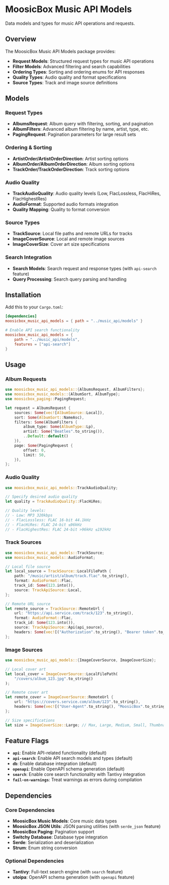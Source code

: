 # MoosicBox Music API Models

Data models and types for music API operations and requests.

## Overview

The MoosicBox Music API Models package provides:

- **Request Models**: Structured request types for music API operations
- **Filter Models**: Advanced filtering and search capabilities
- **Ordering Types**: Sorting and ordering enums for API responses
- **Quality Types**: Audio quality and format specifications
- **Source Types**: Track and image source definitions

## Models

### Request Types

- **AlbumsRequest**: Album query with filtering, sorting, and pagination
- **AlbumFilters**: Advanced album filtering by name, artist, type, etc.
- **PagingRequest**: Pagination parameters for large result sets

### Ordering & Sorting

- **ArtistOrder/ArtistOrderDirection**: Artist sorting options
- **AlbumOrder/AlbumOrderDirection**: Album sorting options
- **TrackOrder/TrackOrderDirection**: Track sorting options

### Audio Quality

- **TrackAudioQuality**: Audio quality levels (Low, FlacLossless, FlacHiRes, FlacHighestRes)
- **AudioFormat**: Supported audio formats integration
- **Quality Mapping**: Quality to format conversion

### Source Types

- **TrackSource**: Local file paths and remote URLs for tracks
- **ImageCoverSource**: Local and remote image sources
- **ImageCoverSize**: Cover art size specifications

### Search Integration

- **Search Models**: Search request and response types (with `api-search` feature)
- **Query Processing**: Search query parsing and handling

## Installation

Add this to your `Cargo.toml`:

```toml
[dependencies]
moosicbox_music_api_models = { path = "../music_api/models" }

# Enable API search functionality
moosicbox_music_api_models = {
    path = "../music_api/models",
    features = ["api-search"]
}
```

## Usage

### Album Requests

```rust
use moosicbox_music_api_models::{AlbumsRequest, AlbumFilters};
use moosicbox_music_models::{AlbumSort, AlbumType};
use moosicbox_paging::PagingRequest;

let request = AlbumsRequest {
    sources: Some(vec![AlbumSource::Local]),
    sort: Some(AlbumSort::NameAsc),
    filters: Some(AlbumFilters {
        album_type: Some(AlbumType::Lp),
        artist: Some("Beatles".to_string()),
        ..Default::default()
    }),
    page: Some(PagingRequest {
        offset: 0,
        limit: 50,
    }),
};
```

### Audio Quality

```rust
use moosicbox_music_api_models::TrackAudioQuality;

// Specify desired audio quality
let quality = TrackAudioQuality::FlacHiRes;

// Quality levels:
// - Low: MP3 320kbps
// - FlacLossless: FLAC 16-bit 44.1kHz
// - FlacHiRes: FLAC 24-bit ≤96kHz
// - FlacHighestRes: FLAC 24-bit >96kHz ≤192kHz
```

### Track Sources

```rust
use moosicbox_music_api_models::TrackSource;
use moosicbox_music_models::AudioFormat;

// Local file source
let local_source = TrackSource::LocalFilePath {
    path: "/music/artist/album/track.flac".to_string(),
    format: AudioFormat::Flac,
    track_id: Some(123.into()),
    source: TrackApiSource::Local,
};

// Remote URL source
let remote_source = TrackSource::RemoteUrl {
    url: "https://api.service.com/track/123".to_string(),
    format: AudioFormat::Flac,
    track_id: Some(123.into()),
    source: TrackApiSource::Api(api_source),
    headers: Some(vec![("Authorization".to_string(), "Bearer token".to_string())]),
};
```

### Image Sources

```rust
use moosicbox_music_api_models::{ImageCoverSource, ImageCoverSize};

// Local cover art
let local_cover = ImageCoverSource::LocalFilePath(
    "/covers/album_123.jpg".to_string()
);

// Remote cover art
let remote_cover = ImageCoverSource::RemoteUrl {
    url: "https://covers.service.com/album/123".to_string(),
    headers: Some(vec![("User-Agent".to_string(), "MoosicBox".to_string())]),
};

// Size specifications
let size = ImageCoverSize::Large; // Max, Large, Medium, Small, Thumbnail
```

## Feature Flags

- **`api`**: Enable API-related functionality (default)
- **`api-search`**: Enable API search models and types (default)
- **`db`**: Enable database integration (default)
- **`openapi`**: Enable OpenAPI schema generation (default)
- **`search`**: Enable core search functionality with Tantivy integration
- **`fail-on-warnings`**: Treat warnings as errors during compilation

## Dependencies

### Core Dependencies

- **MoosicBox Music Models**: Core music data types
- **MoosicBox JSON Utils**: JSON parsing utilities (with `serde_json` feature)
- **MoosicBox Paging**: Pagination support
- **Switchy Database**: Database type integration
- **Serde**: Serialization and deserialization
- **Strum**: Enum string conversion

### Optional Dependencies

- **Tantivy**: Full-text search engine (with `search` feature)
- **utoipa**: OpenAPI schema generation (with `openapi` feature)
